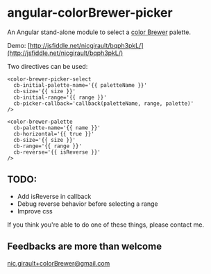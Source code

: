 angular-colorBrewer-picker
============================

An Angular stand-alone module to select a [color Brewer](http://colorbrewer2.org/) palette.

Demo: [http://jsfiddle.net/nicgirault/bqph3pkL/](http://jsfiddle.net/nicgirault/bqph3pkL/)

Two directives can be used:

```
<color-brewer-picker-select
  cb-initial-palette-name='{{ paletteName }}'
  cb-size='{{ size }}'
  cb-initial-range='{{ range }}'
  cb-picker-callback='callback(paletteName, range, palette)'
/>
```

```
<color-brewer-palette
  cb-palette-name='{{ name }}'
  cb-horizontal='{{ true }}'
  cb-size='{{ size }}'
  cb-range='{{ range }}'
  cb-reverse='{{ isReverse }}'
/>
```

TODO:
-----
- Add isReverse in callback
- Debug reverse behavior before selecting a range
- Improve css

If you think you're able to do one of these things, please contact me.

Feedbacks are more than welcome
-------------------------------
nic.girault+colorBrewer@gmail.com
